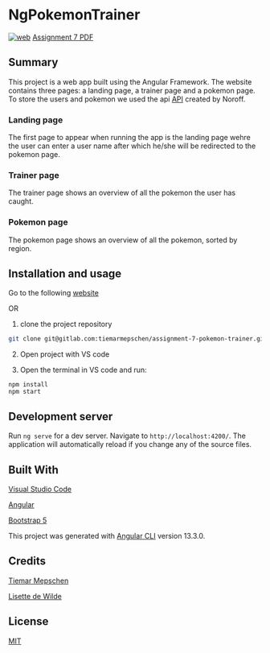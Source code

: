 # NgPokemonTrainer
[![web](https://img.shields.io/static/v1?logo=heroku&message=Online&label=Heroku&color=430098)](https://hidden-river-65720.herokuapp.com/login)
[Assignment 7 PDF](https://lms.noroff.no/pluginfile.php/184862/mod_assign/introattachment/0/Angular_Pokemon%20Trainer.pdf?forcedownload=1)

## Summary
This project is a web app built using the Angular Framework. The website contains three pages: a landing page, a trainer page and a pokemon page. To store the users and pokemon we used the api [API](https://github.com/dewald-els/noroff-assignment-api) created by Noroff.

### Landing page
The first page to appear when running the app is the landing page wehre the user can enter a user name after which he/she will be redirected to the pokemon page.

### Trainer page
The trainer page shows an overview of all the pokemon the user has caught.

### Pokemon page
The pokemon page shows an overview of all the pokemon, sorted by region.


## Installation and usage

Go to the following [website](https://hidden-river-65720.herokuapp.com/login)

OR 

1. clone the project repository
```sh
git clone git@gitlab.com:tiemarmepschen/assignment-7-pokemon-trainer.git
```

2. Open project with VS code

3. Open the terminal in VS code and run:
```
npm install
npm start
```

## Development server

Run `ng serve` for a dev server. Navigate to `http://localhost:4200/`. The application will automatically reload if you change any of the source files.

## Built With
[Visual Studio Code](https://code.visualstudio.com/)

[Angular](https://angular.io/)

[Bootstrap 5](https://getbootstrap.com/)

This project was generated with [Angular CLI](https://github.com/angular/angular-cli) version 13.3.0.

## Credits
[Tiemar Mepschen](https://gitlab.com/tiemarmepschen)

[Lisette de Wilde](https://gitlab.com/LisettedeWilde)


## License
[MIT](https://choosealicense.com/licenses/mit/)
